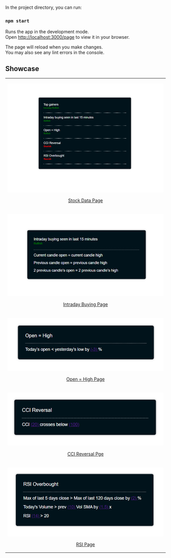 In the project directory, you can run:

### `npm start`

Runs the app in the development mode.\
Open [http://localhost:3000/page](http://localhost:3000/page) to view it in your browser.

The page will reload when you make changes.\
You may also see any lint errors in the console.

## Showcase

<table align="center">
    <tr>
        <td>
            <a href="https://github.com/Virajj28/Stock-React-Router/blob/main/readme/homestock.png">
                <p align="center">
                    <img src="readme/homestock.png" alt="data-page">
                    <p align="center">Stock Data Page</p>
                </p>
            </a>
        </td>
    </tr>
    <tr>
        <td>
            <a href="https://github.com/Virajj28/Stock-React-Router/blob/main/readme/criteria.png">
                <p align="center">
                    <img src="readme/criteria.png" alt="criteria-page">
                    <p align="center">Intraday Buying Page</p>
                </p>
            </a>
        </td>
    </tr>
    <tr>
        <td>
            <a href="https://github.com/Virajj28/Stock-React-Router/blob/main/readme/open=high.png">
                <p align="center">
                    <img src="readme/open=high.png" alt="open-high-page">
                    <p align="center">Open = High Page</p>
                </p>
            </a>
        </td>
    </tr>
    <tr>
        <td>
            <a href="https://github.com/Virajj28/Stock-React-Router/blob/main/readme/cci_reversal.png">
                <p align="center">
                    <img src="readme/cci_reversal.png" alt="cci-reversal-page">
                    <p align="center">CCI Reversal Pge</p>
                </p>
            </a>
        </td>
    </tr>
    <tr>
        <td>
            <a href="https://github.com/Virajj28/Stock-React-Router/blob/main/readme/rsi.png">
                <p align="center">
                    <img src="readme/rsi.png" alt="criteria-page">
                    <p align="center">RSI Page</p>
                </p>
            </a>
        </td>
    </tr>
</table>
